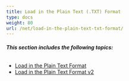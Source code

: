 ```yaml
---
title: Load in the Plain Text (.TXT) Format
type: docs
weight: 80
url: /net/load-in-the-plain-text-txt-format/
---
```


###### **This section includes the following topics:** 
- [Load in the Plain Text Format](/words/net/load-in-the-plain-text-format-html/)
- [Load in the Plain Text Format v2](/words/net/load-in-the-plain-text-format-v2-html/)
